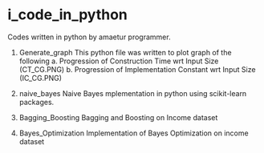 # i_code_in_python

Codes written in python by amaetur programmer.

1. Generate_graph
This python file was written to plot graph of the following
a. Progression of Construction Time wrt Input Size (CT_CG.PNG)
b. Progression of Implementation Constant wrt Input Size (IC_CG.PNG)

2. naive_bayes
Naive Bayes mplementation in python using scikit-learn packages.

3. Bagging_Boosting
Bagging and Boosting on Income dataset 

4. Bayes_Optimization
Implementation of Bayes Optimization on income dataset



